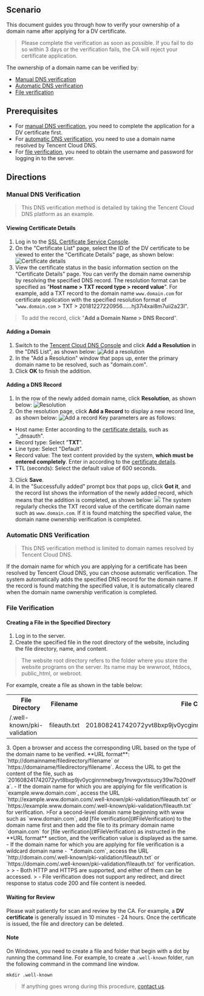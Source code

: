 ## Scenario

This document guides you through how to verify your ownership of a domain name after applying for a DV certificate.
> Please complete the verification as soon as possible. If you fail to do so within 3 days or the verification fails, the CA will reject your certificate application.

The ownership of a domain name can be verified by:
- [Manual DNS verification](#ManualVerification)
- [Automatic DNS verification](#AutomaticVerification)
- [File verification](#FileVerification)

## Prerequisites

- For [manual DNS verification](#ManualVerification), you need to complete the application for a DV certificate first.
- For [automatic DNS verification](#AutomaticVerification), you need to use a domain name resolved by Tencent Cloud DNS.
- For [file verification](#FileVerification), you need to obtain the username and password for logging in to the server.

## Directions

<span id="ManualVerification"></span>
### Manual DNS Verification

> This DNS verification method is detailed by taking the Tencent Cloud DNS platform as an example.

<span id="CertificateDetails"></span>

#### Viewing Certificate Details

1. Log in to the [SSL Certificate Service Console](https://console.cloud.tencent.com/ssl).
2. On the "Certificate List" page, select the ID of the DV certificate to be viewed to enter the "Certificate Details" page, as shown below:
![Certificate details](https://main.qcloudimg.com/raw/7d5076fc1e24794fac42a2bea15a2540.jpg)
3. View the certificate status in the basic information section on the "Certificate Details" page.
You can verify the domain name ownership by resolving the specified DNS record. The resolution format can be specified as "**Host name > TXT record type > record value**".
For example, add a TXT record to the domain name `www.domain.com` for certificate application with the specified resolution format of "`www.domain.com` > TXT > 20181227220956......hj37i4xai8m7uii2a23l".
> To add the record, click "**Add a Domain Name > DNS Record**".

#### Adding a Domain

1. Switch to the [Tencent Cloud DNS Console](https://console.cloud.tencent.com/cns) and click **Add a Resolution** in the "DNS List", as shown below:
![Add a resolution](https://main.qcloudimg.com/raw/9f5031f4203529117fc9d892b112666c.png)
2. In the "Add a Resolution" window that pops up, enter the primary domain name to be resolved, such as "domain.com".
3. Click **OK** to finish the addition.

#### Adding a DNS Record

1. In the row of the newly added domain name, click **Resolution**, as shown below:
![Resolution](https://main.qcloudimg.com/raw/1799b5eaa63550d1d774e67af62eefe7.png)
2. On the resolution page, click **Add a Record** to display a new record line, as shown below:
![Add a record](https://main.qcloudimg.com/raw/138e707b024c57a9f7e7b2adb02ab172.png)
Key parameters are as follows:
 - Host name: Enter according to the [certificate details](#CertificateDetails), such as "\_dnsauth".
 - Record type: Select "**TXT**".
 - Line type: Select "Default".
 - Record value: The text content provided by the system, **which must be entered completely**. Enter in according to the [certificate details](#CertificateDetails).
 - TTL (seconds): Select the default value of 600 seconds.
3. Click **Save**.
4. In the "Successfully added" prompt box that pops up, click **Got it**, and the record list shows the information of the newly added record, which means that the addition is completed, as shown below:
![](https://main.qcloudimg.com/raw/1a20f029b797d1e5f8e8583516f8972e.png)
The system regularly checks the TXT record value of the certificate domain name such as `www.domain.com`. If it is found matching the specified value, the domain name ownership verification is completed.

<span id="AutomaticVerification"></span>
### Automatic DNS Verification

> This DNS verification method is limited to domain names resolved by Tencent Cloud DNS.

If the domain name for which you are applying for a certificate has been resolved by Tencent Cloud DNS, you can choose automatic verification.
The system automatically adds the specified DNS record for the domain name. If the record is found matching the specified value, it is automatically cleared when the domain name ownership verification is completed.

<span id="FileVerification"></span>
### File Verification

#### Creating a File in the Specified Directory

1. Log in to the server.
2. Create the specified file in the root directory of the website, including the file directory, name, and content.
 >The website root directory refers to the folder where you store the website programs on the server. Its name may be wwwroot, htdocs, public_html, or webroot.

For example, create a file as shown in the table below:
<table>
<tr><th>File Directory</th><th>Filename</th><th>File Content</th></tr>
<tr><td>/.well-known/pki-validation</td><td>fileauth.txt</td><td>201808241742072yvt8bxp9jv0ycginrnnebwgy1nvwgvxtssucy39w7b20nelfa</td></tr>
</table>
3. Open a browser and access the corresponding URL based on the type of the domain name to be verified.
**URL format**: `http://domainname/filedirectory/filename` or `https://domainame/filedirectory/filename`.
Access the URL to get the content of the file, such as `201608241742072yvt8bxp9jv0ycginrnnebwgy1nvwgvxtssucy39w7b20nelfa`.
 - If the domain name for which you are applying for file verification is `example.www.domain.com`, access the URL `http://example.www.domain.com/.well-known/pki-validation/fileauth.txt` or `https://example.www.domain.com/.well-known/pki-validation/fileauth.txt` for verification.
 >For a second-level domain name beginning with www such as `www.domain.com`, add [file verification](#FileVerification) to the domain name first and then add the file to its primary domain name `domain.com` for [file verification](#FileVerification) as instructed in the **URL format** section, and the verification value is displayed as the same.
 - If the domain name for which you are applying for file verification is a wildcard domain name - `*.domain.com`, access the URL `http://domain.com/.well-known/pki-validation/fileauth.txt` or `https://domain.com/.well-known/pki-validation/fileauth.txt` for verification.
>
> - Both HTTP and HTTPS are supported, and either of them can be accessed.
> - File verification does not support any redirect, and direct response to status code 200 and file content is needed.

#### Waiting for Review

Please wait patiently for scan and review by the CA. For example, a **DV certificate** is generally issued in 10 minutes - 24 hours. Once the certificate is issued, the file and directory can be deleted.

#### Note

On Windows, you need to create a file and folder that begin with a dot by running the command line.
For example, to create a `.well-known` folder, run the following command in the command line window.
```
mkdir .well-known
```
> If anything goes wrong during this procedure, [contact us](https://intl.cloud.tencent.com/document/product/1007/30951).
